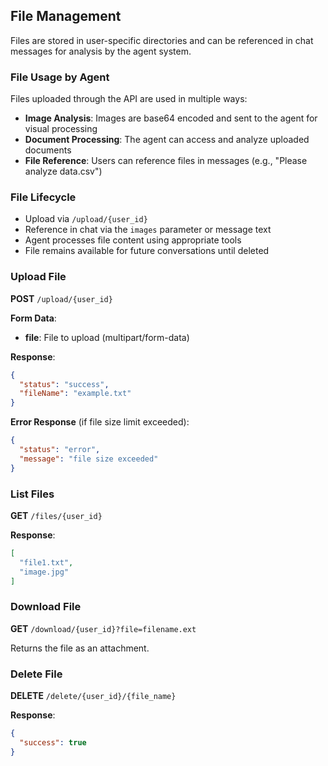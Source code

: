 ## File Management

Files are stored in user-specific directories and can be referenced in chat messages for analysis by the agent system.

### File Usage by Agent

Files uploaded through the API are used in multiple ways:

- **Image Analysis**: Images are base64 encoded and sent to the agent for visual processing
- **Document Processing**: The agent can access and analyze uploaded documents
- **File Reference**: Users can reference files in messages (e.g., "Please analyze data.csv")

### File Lifecycle

- Upload via `/upload/{user_id}`
- Reference in chat via the `images` parameter or message text
- Agent processes file content using appropriate tools
- File remains available for future conversations until deleted

### Upload File

**POST** `/upload/{user_id}`

**Form Data**:
- **file**: File to upload (multipart/form-data)

**Response**:
```json
{
  "status": "success",
  "fileName": "example.txt"
}
```

**Error Response** (if file size limit exceeded):
```json
{
  "status": "error",
  "message": "file size exceeded"
}
```

### List Files

**GET** `/files/{user_id}`

**Response**:
```json
[
  "file1.txt",
  "image.jpg"
]
```

### Download File

**GET** `/download/{user_id}?file=filename.ext`

Returns the file as an attachment.

### Delete File

**DELETE** `/delete/{user_id}/{file_name}`

**Response**:
```json
{
  "success": true
}
```

